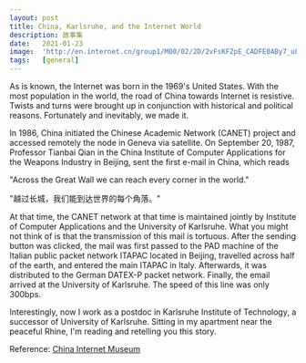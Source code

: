 ```yaml
---
layout: post
title: China, Karlsruhe, and the Internet World
description: 故事集
date:   2021-01-23
image:  'http://en.internet.cn/group1/M00/02/2D/2vFsKFZpE_CADFE0ABy7_uL0InE798.jpg'
tags:   [general]
---
```


As is known, the Internet was born in the 1969's United States.
With the most population in the world, the road of China towards Internet is resistive.
Twists and turns were brought up in conjunction with historical and political reasons.
Fortunately and inevitably, we made it.

In 1986, China initiated the Chinese Academic Network (CANET) project and accessed remotely the node in Geneva via satellite.
On September 20, 1987, Professor Tianbai Qian in the China Institute of Computer Applications for the Weapons Industry in Beijing, sent the first e-mail in China, which reads

"Across the Great Wall we can reach every corner in the world."

"越过长城，我们能到达世界的每个角落。"

At that time, the CANET network at that time is maintained jointly by Institute of Computer Applications and the University of Karlsruhe.
What you might not think of is that the transmission of this mail is tortuous. 
After the sending button was clicked, the mail was first passed to the PAD machine of the Italian public packet network ITAPAC located in Beijing, travelled across half of the earth, and entered the main ITAPAC in Italy. 
Afterwards, it was distributed to the German DATEX-P packet network. 
Finally, the email arrived at the University of Karlsruhe.
The speed of this line was only 300bps.

Interestingly, now I work as a postdoc in Karlsruhe Institute of Technology, a successor of University of Karlsruhe.
Sitting in my apartment near the peaceful Rhine, I'm reading and retelling you this story.

Reference: [China Internet Museum](http://en.internet.cn/history/niandu/1993.html)